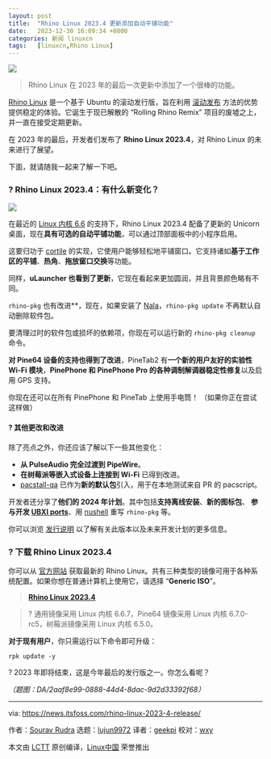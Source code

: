 ```yaml
---
layout: post
title:	"Rhino Linux 2023.4 更新添加自动平铺功能"
date:	2023-12-30 16:09:34 +0800 
categories:	新闻 linuxcn 
tags:	[linuxcn,Rhino Linux]
---
```



![](/Asserts/Images//attachment/album/202312/30/160853ktyoyyppoa06ywwa.jpg)



> 
> Rhino Linux 在 2023 年的最后一次更新中添加了一个很棒的功能。
> 
> 
> 


[Rhino Linux](https://rhinolinux.org/index.html) 是一个基于 Ubuntu 的滚动发行版，旨在利用 [滚动发布](https://itsfoss.com/rolling-release/) 方法的优势提供稳定的体验。它诞生于现已解散的 “Rolling Rhino Remix” 项目的废墟之上，并一直在接受定期更新。


在 2023 年的最后，开发者们发布了 **Rhino Linux 2023.4**，对 Rhino Linux 的未来进行了展望。


下面，就请随我一起来了解一下吧。


### ? Rhino Linux 2023.4：有什么新变化？


![](/Asserts/Images//attachment/album/202312/30/160936kbh33hmvhvi0ivi0.png)


在最近的 [Linux 内核 6.6](https://news.itsfoss.com/linux-kernel-6-6-release/) 的支持下，Rhino Linux 2023.4 配备了更新的 Unicorn 桌面，现在**具有可选的自动平铺功能**，可以通过顶部面板中的小程序启用。


这要归功于 [cortile](https://github.com/leukipp/cortile) 的实现，它使用户能够轻松地平铺窗口。它支持诸如**基于工作区的平铺**、**热角**、**拖放窗口交换**等功能。


同样，**uLauncher 也看到了更新**，它现在看起来更加圆润，并且背景颜色略有不同。


`rhino-pkg` 也有改进\*\*，现在，如果安装了 [Nala](https://itsfoss.com/nala/)，`rhino-pkg update` 不再默认自动删除软件包。


要清理过时的软件包或损坏的依赖项，你现在可以运行新的 `rhino-pkg cleanup` 命令。


**对 Pine64 设备的支持也得到了改进**，PineTab2 有**一个新的用户友好的实验性 Wi-Fi 模块**，**PinePhone 和 PinePhone Pro 的各种调制解调器稳定性修复**以及启用 GPS 支持。


你现在还可以在所有 PinePhone 和 PineTab 上使用手电筒！ （如果你正在尝试这样做）


#### ?️ 其他更改和改进


除了亮点之外，你还应该了解以下一些其他变化：


* **从 PulseAudio 完全过渡到 PipeWire**。
* **在树莓派等嵌入式设备上连接到 Wi-Fi** 已得到改进。
* [pacstall-qa](https://github.com/pacstall/pacstall-qa) 已作为**新的默认包**引入，用于在本地测试来自 PR 的 pacscript。


开发者还分享了**他们的 2024 年计划**。其中包括**支持离线安装**、**新的图标包**、 **参与开发 [UBXI ports](https://rhinolinux.org/news-9.html)**、用 [nushell](https://itsfoss.com/nushell/) 重写 `rhino-pkg` 等。


你可以浏览 [发行说明](https://rhinolinux.org/news-10.html) 以了解有关此版本以及未来开发计划的更多信息。


### ? 下载 Rhino Linux 2023.4


你可以从 [官方网站](https://rhinolinux.org/download.html) 获取最新的 Rhino Linux。共有三种类型的镜像可用于各种系统配置。如果你想在普通计算机上使用它，请选择 “**Generic ISO**”。



> 
> **[Rhino Linux 2023.4](https://rhinolinux.org/download.html)**
> 
> 
> 



> 
> ? 通用镜像采用 Linux 内核 6.6.7，Pine64 镜像采用 Linux 内核 6.7.0-rc5，树莓派镜像采用 Linux 内核 6.5.0。
> 
> 
> 


**对于现有用户**，你只需运行以下命令即可升级：



```
rpk update -y

```

? 2023 年即将结束，这是今年最后的发行版之一。你怎么看呢？


*（题图：DA/2aaf8e99-0888-44d4-8dac-9d2d33392f68）*




---


via: <https://news.itsfoss.com/rhino-linux-2023-4-release/>


作者：[Sourav Rudra](https://news.itsfoss.com/author/sourav/) 选题：[lujun9972](https://github.com/lujun9972) 译者：[geekpi](https://github.com/geekpi) 校对：[wxy](https://github.com/wxy)


本文由 [LCTT](https://github.com/LCTT/TranslateProject) 原创编译，[Linux中国](https://linux.cn/) 荣誉推出
